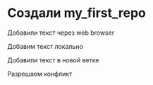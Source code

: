 ﻿# Создали my_first_repo

Добавили текст через web browser

Добавим текст локально

Добавили текст в новой ветке

Разрешаем конфликт
